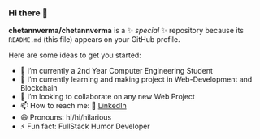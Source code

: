 ### Hi there 👋


**chetannverma/chetannverma** is a ✨ _special_ ✨ repository because its `README.md` (this file) appears on your GitHub profile.

Here are some ideas to get you started:

- 🔭 I’m currently a 2nd Year Computer Engineering Student
- 🌱 I’m currently learning and making project in Web-Development and Blockchain
- 👯 I’m looking to collaborate on any new Web Project
- 📫 How to reach me: 
         🏢 [LinkedIn](https://www.linkedin.com/in/chetan-verma-471b3010a/)
- 😄 Pronouns: hi/hi/hilarious
- ⚡ Fun fact: FullStack Humor Developer

